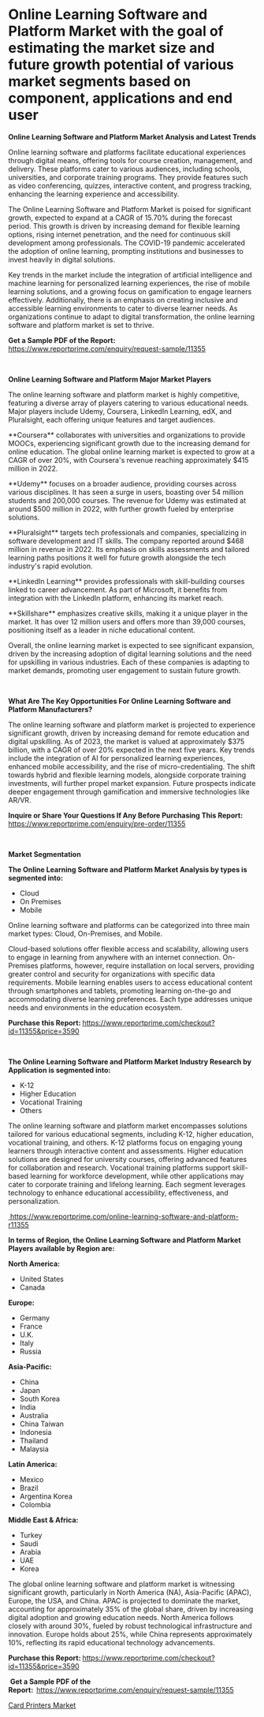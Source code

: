 <p><h1>Online Learning Software and Platform Market with the goal of estimating the market size and future growth potential of various market segments based on component, applications and end user</h1></p><p><strong>Online Learning Software and Platform Market Analysis and Latest Trends</strong></p>
<p><p>Online learning software and platforms facilitate educational experiences through digital means, offering tools for course creation, management, and delivery. These platforms cater to various audiences, including schools, universities, and corporate training programs. They provide features such as video conferencing, quizzes, interactive content, and progress tracking, enhancing the learning experience and accessibility.</p><p>The Online Learning Software and Platform Market is poised for significant growth, expected to expand at a CAGR of 15.70% during the forecast period. This growth is driven by increasing demand for flexible learning options, rising internet penetration, and the need for continuous skill development among professionals. The COVID-19 pandemic accelerated the adoption of online learning, prompting institutions and businesses to invest heavily in digital solutions.</p><p>Key trends in the market include the integration of artificial intelligence and machine learning for personalized learning experiences, the rise of mobile learning solutions, and a growing focus on gamification to engage learners effectively. Additionally, there is an emphasis on creating inclusive and accessible learning environments to cater to diverse learner needs. As organizations continue to adapt to digital transformation, the online learning software and platform market is set to thrive.</p></p>
<p><strong>Get a Sample PDF of the Report:&nbsp;</strong> <a href="https://www.reportprime.com/enquiry/request-sample/11355?utm_campaign=2319&utm_medium=2&utm_source=Github&utm_content=ia&utm_term=20032025&utm_id=online-learning-software-and-platform">https://www.reportprime.com/enquiry/request-sample/11355</a></p>
<p>&nbsp;</p>
<p><strong>Online Learning Software and Platform Major Market Players</strong></p>
<p><p>The online learning software and platform market is highly competitive, featuring a diverse array of players catering to various educational needs. Major players include Udemy, Coursera, LinkedIn Learning, edX, and Pluralsight, each offering unique features and target audiences.</p><p>**Coursera** collaborates with universities and organizations to provide MOOCs, experiencing significant growth due to the increasing demand for online education. The global online learning market is expected to grow at a CAGR of over 20%, with Coursera's revenue reaching approximately $415 million in 2022. </p><p>**Udemy** focuses on a broader audience, providing courses across various disciplines. It has seen a surge in users, boasting over 54 million students and 200,000 courses. The revenue for Udemy was estimated at around $500 million in 2022, with further growth fueled by enterprise solutions.</p><p>**Pluralsight** targets tech professionals and companies, specializing in software development and IT skills. The company reported around $468 million in revenue in 2022. Its emphasis on skills assessments and tailored learning paths positions it well for future growth alongside the tech industry's rapid evolution.</p><p>**LinkedIn Learning** provides professionals with skill-building courses linked to career advancement. As part of Microsoft, it benefits from integration with the LinkedIn platform, enhancing its market reach. </p><p>**Skillshare** emphasizes creative skills, making it a unique player in the market. It has over 12 million users and offers more than 39,000 courses, positioning itself as a leader in niche educational content.</p><p>Overall, the online learning market is expected to see significant expansion, driven by the increasing adoption of digital learning solutions and the need for upskilling in various industries. Each of these companies is adapting to market demands, promoting user engagement to sustain future growth.</p></p>
<p>&nbsp;</p>
<p><strong>What Are The Key Opportunities For Online Learning Software and Platform Manufacturers?</strong></p>
<p><p>The online learning software and platform market is projected to experience significant growth, driven by increasing demand for remote education and digital upskilling. As of 2023, the market is valued at approximately $375 billion, with a CAGR of over 20% expected in the next five years. Key trends include the integration of AI for personalized learning experiences, enhanced mobile accessibility, and the rise of micro-credentialing. The shift towards hybrid and flexible learning models, alongside corporate training investments, will further propel market expansion. Future prospects indicate deeper engagement through gamification and immersive technologies like AR/VR.</p></p>
<p><strong>Inquire or Share Your Questions If Any Before Purchasing This Report:</strong> <a href="https://www.reportprime.com/enquiry/pre-order/11355?utm_campaign=2319&utm_medium=2&utm_source=Github&utm_content=ia&utm_term=20032025&utm_id=online-learning-software-and-platform">https://www.reportprime.com/enquiry/pre-order/11355</a></p>
<p>&nbsp;</p>
<p><strong>Market Segmentation</strong></p>
<p><strong>The Online Learning Software and Platform Market Analysis by types is segmented into:</strong></p>
<p><ul><li>Cloud</li><li>On Premises</li><li>Mobile</li></ul></p>
<p><p>Online learning software and platforms can be categorized into three main market types: Cloud, On-Premises, and Mobile. </p><p>Cloud-based solutions offer flexible access and scalability, allowing users to engage in learning from anywhere with an internet connection. On-Premises platforms, however, require installation on local servers, providing greater control and security for organizations with specific data requirements. Mobile learning enables users to access educational content through smartphones and tablets, promoting learning on-the-go and accommodating diverse learning preferences. Each type addresses unique needs and environments in the education ecosystem.</p></p>
<p><strong>Purchase this Report:&nbsp;</strong><a href="https://www.reportprime.com/checkout?id=11355&price=3590&utm_campaign=2319&utm_medium=2&utm_source=Github&utm_content=ia&utm_term=20032025&utm_id=online-learning-software-and-platform">https://www.reportprime.com/checkout?id=11355&price=3590</a></p>
<p>&nbsp;</p>
<p><strong>The Online Learning Software and Platform Market Industry Research by Application is segmented into:</strong></p>
<p><ul><li>K-12</li><li>Higher Education</li><li>Vocational Training</li><li>Others</li></ul></p>
<p><p>The online learning software and platform market encompasses solutions tailored for various educational segments, including K-12, higher education, vocational training, and others. K-12 platforms focus on engaging young learners through interactive content and assessments. Higher education solutions are designed for university courses, offering advanced features for collaboration and research. Vocational training platforms support skill-based learning for workforce development, while other applications may cater to corporate training and lifelong learning. Each segment leverages technology to enhance educational accessibility, effectiveness, and personalization.</p></p>
<p><a href="https://www.reportprime.com/online-learning-software-and-platform-r11355?utm_campaign=2319&utm_medium=2&utm_source=Github&utm_content=ia&utm_term=20032025&utm_id=online-learning-software-and-platform">&nbsp;https://www.reportprime.com/online-learning-software-and-platform-r11355</a></p>
<p><strong>In terms of Region, the Online Learning Software and Platform Market Players available by Region are:</strong></p>
<p>
    <p> <strong> North America: </strong>
        <ul>
            <li>United States</li>
            <li>Canada</li>
        </ul>
        </p> 
    <p> <strong> Europe: </strong>
        <ul>
            <li>Germany</li>
            <li>France</li>
            <li>U.K.</li>
            <li>Italy</li>
            <li>Russia</li>
        </ul>
        </p> 
    <p> <strong> Asia-Pacific: </strong>
        <ul>
            <li>China</li>
            <li>Japan</li>
            <li>South Korea</li>
            <li>India</li>
            <li>Australia</li>
            <li>China Taiwan</li>
            <li>Indonesia</li>
            <li>Thailand</li>
            <li>Malaysia</li>
        </ul>
        </p> 
    <p> <strong> Latin America: </strong>
        <ul>
            <li>Mexico</li>
            <li>Brazil</li>
            <li>Argentina Korea</li>
            <li>Colombia</li>
        </ul>
        </p> 
    <p> <strong> Middle East & Africa: </strong>
        <ul>
            <li>Turkey</li>
            <li>Saudi</li>
            <li>Arabia</li>
            <li>UAE</li>
            <li>Korea</li>
        </ul>
    </p>
    </p>
<p><p>The global online learning software and platform market is witnessing significant growth, particularly in North America (NA), Asia-Pacific (APAC), Europe, the USA, and China. APAC is projected to dominate the market, accounting for approximately 35% of the global share, driven by increasing digital adoption and growing education needs. North America follows closely with around 30%, fueled by robust technological infrastructure and innovation. Europe holds about 25%, while China represents approximately 10%, reflecting its rapid educational technology advancements.</p></p>
<p><strong>Purchase this Report: </strong><a href="https://www.reportprime.com/checkout?id=11355&price=3590&utm_campaign=2319&utm_medium=2&utm_source=Github&utm_content=ia&utm_term=20032025&utm_id=online-learning-software-and-platform">https://www.reportprime.com/checkout?id=11355&price=3590</a></p>
<p>&nbsp;<strong>Get a Sample PDF of the Report:&nbsp;&nbsp;</strong><a href="https://www.reportprime.com/enquiry/request-sample/11355?utm_campaign=2319&utm_medium=2&utm_source=Github&utm_content=ia&utm_term=20032025&utm_id=online-learning-software-and-platform">https://www.reportprime.com/enquiry/request-sample/11355</a></p>
<p><strong></strong></p>
<p><p><a href="https://github.com/iroldilom/Market-Research-Report-List-1/blob/main/card-printers-market.md?utm_campaign=2319&utm_medium=2&utm_source=Github&utm_content=ia&utm_term=20032025&utm_id=online-learning-software-and-platform">Card Printers Market</a></p></p>
